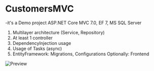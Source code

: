 # CustomersMVC

-it's a Demo project ASP.NET Core MVC 7.0, EF 7, MS SQL Server

1. Multilayer architecture (Service, Repository)
2. At least 1 controller
3. DependencyInjection usage
4. Usage of Tasks (async)
5. EntityFramework: Migrations, Configurations
   Optionally: Frontend

![Preview](./public/screen_app.png) <!-- скриншот -->
